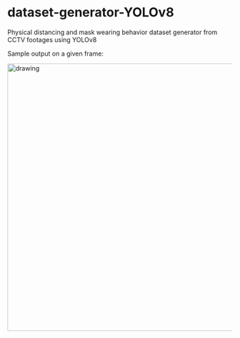 # dataset-generator-YOLOv8
Physical distancing and mask wearing behavior dataset generator from CCTV footages using YOLOv8

Sample output on a given frame:

<img src=https://github.com/rpabao/dataset-generator-YOLOv8/blob/main/sample_output.png alt="drawing" width="600"/>
